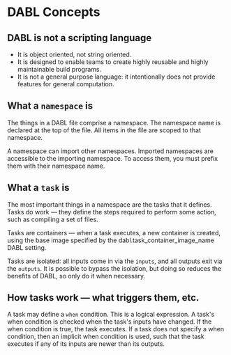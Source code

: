 # DABL Concepts

## DABL is not a scripting language

* It is object oriented, not string oriented.
* It is designed to enable teams to create highly reusable and highly maintainable
build programs.
* It is not a general purpose language: it intentionally does not provide features
for general computation.

## What a `namespace` is

The things in a DABL file comprise a namespace. The namespace name is declared
at the top of the file. All items in the file are scoped to that namespace.

A namespace can import other namespaces. Imported namespaces are accessible
to the importing namespace. To access them, you must prefix them with their
namespace name.

## What a `task` is

The most important things in a namespace are the tasks that it defines. Tasks
do work — they define the steps required to perform some action, such as
compiling a set of files.

Tasks are containers — when a task executes, a new container is created, using the
base image specified by the dabl.task_container_image_name DABL setting.

Tasks are isolated: all inputs come in via the `inputs`, and all outputs exit
via the `outputs`. It is possible to bypass the isolation, but doing so reduces
the benefits of DABL, so only do it when necessary.

## How tasks work — what triggers them, etc.

A task may define a `when` condition. This is a logical expression. A task's
when condition is checked when the task's inputs have changed. If the when
condition is true, the task executes. If a task does not specify a when condition,
then an implicit when condition is used, such that the task executes if any
of its inputs are newer than its outputs.
